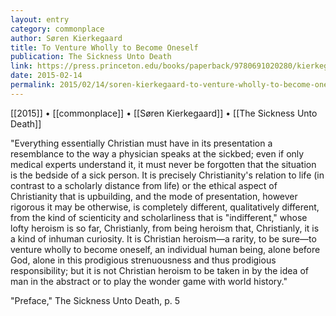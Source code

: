 ```yaml
---
layout: entry
category: commonplace
author: Søren Kierkegaard
title: To Venture Wholly to Become Oneself
publication: The Sickness Unto Death
link: https://press.princeton.edu/books/paperback/9780691020280/kierkegaards-writings-xix-volume-19
date: 2015-02-14
permalink: 2015/02/14/soren-kierkegaard-to-venture-wholly-to-become-oneself
---
```


[[2015]] • [[commonplace]] • [[Søren Kierkegaard]] • [[The Sickness Unto Death]]

"Everything essentially Christian must have in its presentation a resemblance to the way a physician speaks at the sickbed; even if only medical experts understand it, it must never be forgotten that the situation is the bedside of a sick person. It is precisely Christianity's relation to life (in contrast to a scholarly distance from life) or the ethical aspect of Christianity that is upbuilding, and the mode of presentation, however rigorous it may be otherwise, is completely different, qualitatively different, from the kind of scienticity and scholarliness that is "indifferent," whose lofty heroism is so far, Christianly, from being heroism that, Christianly, it is a kind of inhuman curiosity. It is Christian heroism—a rarity, to be sure—to venture wholly to become oneself, an individual human being, alone before God, alone in this prodigious strenuousness and thus prodigious responsibility; but it is not Christian heroism to be taken in by the idea of man in the abstract or to play the wonder game with world history."

"Preface," The Sickness Unto Death, p. 5
